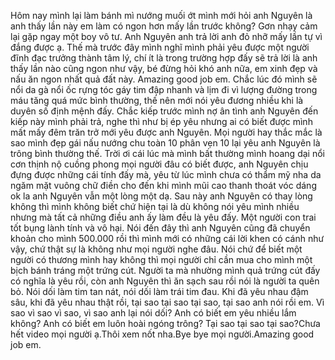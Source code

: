 Hôm nay mình lại làm bánh mì nướng muối ớt mình mới hỏi anh Nguyên là anh thấy lần này em làm có ngon hơn mấy lần trước không? Gơn nhạy cảm lại gặp ngay một boy vô tư. Anh Nguyên anh trả lời anh đỏ nhỡ mấy lần tự vì đắng được ạ. Thế mà trước đây mình nghĩ mình phải yêu được một người đĩnh đạc trưởng thành tâm lý, chí ít là trong trường hợp đấy sẽ trả lời là anh thấy lần nào cũng ngon như vậy, bé đừng hỏi khó anh nữa, em xinh đẹp và nấu ăn ngon nhất quả đất này. Amazing good job em. Chắc lúc đó mình sẽ nổi da gà nổi ốc rựng tóc gáy tim đập nhanh và lịm đi vì lượng đường trong máu tăng quá mức bình thường, thế nên mới nói yêu đương nhiều khi là duyên số định mệnh đấy. Chắc kiếp trước mình nợ ân tình anh Nguyên đến kiếp này mình phải trả, nghe thì như bị ép yêu nhưng ai có biết được mình mất mấy đêm trăn trở mới yêu được anh Nguyên. Mọi người hay thắc mắc là sao mình đẹp gái nấu nướng chu toàn 10 phân vẹn 10 lại yêu anh Nguyên là trông bình thường thế. Trời ơi cái lúc mà mình bất thường mình hoang dại nổi cơn thịnh nộ cuồng phong mọi người đâu có biết được, anh Nguyên chịu đựng được những cái tính đấy mà, yêu từ lúc mình chưa có thẩm mỹ nha da ngăm mặt vuông chữ điền cho đến khi mình mũi cao thanh thoát vóc dáng ok la anh Nguyên vẫn một lòng một dạ. Sau này anh Nguyên có thay lòng không thì mình không biết chứ hiện tại là dù không nói yêu mình nhiều nhưng mà tất cả những điều anh ấy làm đều là yêu đấy. Một người con trai tốt bụng lành tính và vô hại. Nói đến đây thì anh Nguyên cũng đã chuyển khoản cho mình 500.000 rồi thì mình mới có những cái lời khen có cánh như vậy, chứ thật sự là không như mọi người nghe đâu. Nói chứ để biết một người có thương mình hay không thì mọi người chỉ cần mua cho mình một bịch bánh tráng một trứng cút. Người ta mà nhường mình quả trứng cút đấy có nghĩa là yêu rồi, còn anh Nguyên thì ăn sạch sau rồi nói là người ta quên bỏ. Nói dối làm tim tan nát, nói dối làm trái tim đau. Khi đã yêu nhau đậm sâu, khi đã yêu nhau thật rồi, tại sao tại sao tại sao, tại sao anh nói rồi em. Vì sao vì sao vì sao, vì sao anh lại nói dối? Anh có biết em yêu nhiều lắm không? Anh có biết em luôn hoài ngóng trông? Tại sao tại sao tại sao?Chưa hết video mọi người ạ.Thôi xem nốt nha.Bye bye mọi người.Amazing good job em.
